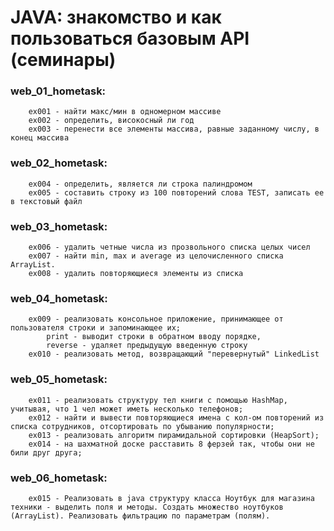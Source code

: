 # JAVA: знакомство и как пользоваться базовым API (семинары)  

### web_01_hometask:  
        ex001 - найти макс/мин в одномерном массиве  
        ex002 - определить, високосный ли год
        ex003 - перенести все элементы массива, равные заданному числу, в конец массива

### web_02_hometask:
        ex004 - определить, является ли строка палиндромом  
        ex005 - составить строку из 100 повторений слова TEST, записать ее в текстовый файл  

### web_03_hometask:
        ex006 - удалить четные числа из прозвольного списка целых чисел  
        ex007 - найти min, max и average из целочисленного списка ArrayList.  
        ex008 - удалить повторяющиеся элементы из списка

### web_04_hometask:
        ex009 - реализовать консольное приложение, принимающее от пользователя строки и запоминающее их;  
            print - выводит строки в обратном вводу порядке,  
            reverse - удаляет предыдущую введенную строку  
        ex010 - реализовать метод, возвращающий "перевернутый" LinkedList

### web_05_hometask:
        ex011 - реализовать структуру тел книги с помощью HashMap, учитывая, что 1 чел может иметь несколько телефонов;  
        ex012 - найти и вывести повторяющиеся имена с кол-ом повторений из списка сотрудников, отсортировать по убыванию популярности;
        ex013 - реализовать алгоритм пирамидальной сортировки (HeapSort);
        ex014 - на шахматной доске расставить 8 ферзей так, чтобы они не били друг друга;

### web_06_hometask:
        ex015 - Реализовать в java структуру класса Ноутбук для магазина техники - выделить поля и методы. Создать множество ноутбуков (ArrayList). Реализовать фильтрацию по параметрам (полям).